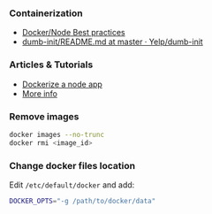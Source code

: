 

### Containerization

* [Docker/Node Best practices](https://github.com/nodejs/docker-node/blob/master/docs/BestPractices.md#cmd)
* [dumb-init/README.md at master · Yelp/dumb-init](https://github.com/Yelp/dumb-init/blob/master/README.md)


### Articles & Tutorials

* [Dockerize a node app](https://nodesource.com/blog/dockerizing-your-nodejs-applications)
* [More info](http://blog.thoward37.me/articles/where-are-docker-images-stored/)


### Remove images

```sh
docker images --no-trunc
docker rmi <image_id>
```

### Change docker files location

Edit `/etc/default/docker` and add:

```sh
DOCKER_OPTS="-g /path/to/docker/data"
```

<!--stackedit_data:
eyJoaXN0b3J5IjpbLTEwMzc3MjIzNTJdfQ==
-->
